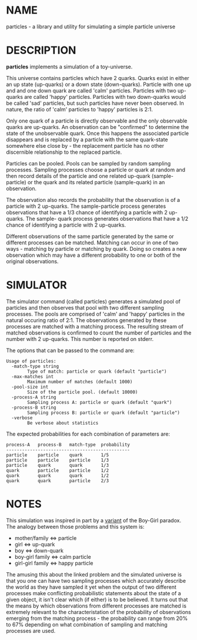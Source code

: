 # NAME 

particles - a library and utility for simulating a simple particle universe

# DESCRIPTION

**particles** implements a simulation of a toy-universe. 

This universe contains particles which have 2 quarks. Quarks exist in either an
up state (up-quarks) or a down state (down-quarks). Particle
with one up and and one down quark are called 'calm' particles. Particles
with two up-quarks are called 'happy' particles. Particles with two down-quarks
would be called 'sad' particles, but such particles have never been observed.
In nature, the ratio of 'calm' particles to 'happy' particles is 2:1.

Only one quark of a particle is directly observable and the only observable
quarks are up-quarks. An observation can be "confirmed" to determine the state of the
unobservable quark. Once this happens the associated particle disappears and is
replaced by a particle with the same quark-state somewhere else close by - the
replacement particle has no other discernible relationship to the replaced particle.

Particles can be pooled. Pools can be sampled by random sampling processes.
Sampling processes choose a particle or quark at random and then record details
of the particle and one related up-quark (sample-particle) or the quark and its
related particle (sample-quark) in an observation.

The observation also records the probability that the observation is of a
particle with 2 up-quarks. The sample-particle process generates observations
that have a 1/3 chance of identifying a particle with 2 up-quarks. The sample-
quark process generates observations that have a 1/2 chance of identifying a
particle with 2 up-quarks.

Different observations of the same particle generated by the same or different 
processes can be matched. Matching can occur in one of two ways - matching
by particle or matching by quark. Doing so creates a new observation which may
have a different probability to one or both of the original observations.

# SIMULATOR

The simulator command (called particles) generates a simulated pool of particles
and then observes that pool with two different sampling processes. The pools are
comprised of 'calm' and 'happy' particles in the natural occuring ratio of 2:1.
The  observations generated by these processes are matched with a matching
process. The resulting stream of matched observations is confirmed to count the
number of particles and the number with 2 up-quarks. This number is reported on
stderr.

The options that can be passed to the command are:

    Usage of particles:
      -match-type string
            Type of match: particle or quark (default "particle")
      -max-matches int
            Maximum number of matches (default 1000)
      -pool-size int
            Size of the particle pool. (default 10000)
      -process-A string
            Sampling process A: particle or quark (default "quark")
      -process-B string
            Sampling process B: particle or quark (default "particle")
      -verbose
            Be verbose about statistics

The expected probabilities for each combination of parameters are:

    process-A   process-B   match-type  probability
    -----------------------------------------------
    particle    particle    quark       1/5
    particle    particle    particle    1/3
    particle    quark       quark       1/3
    quark       particle    particle    1/2
    quark       quark       quark       1/2
    quark       quark       particle    2/3

# NOTES

This simulation was inspired in part by a [variant](https://blog.jonseymour.net/the-boy-girl-paradox-with-a-twist) of the Boy-Girl paradox. The analogy between 
those problems and this system is:

* mother/family <=> particle
* girl <=> up-quark
* boy  <=> down-quark
* boy-girl family <=> calm particle
* girl-girl family <=> happy particle

The amusing this about the linked problem and the simulated universe is that you
one can have two sampling processes which accurately describe the world as they 
have sampled it yet when the output of two different processes make conflicting 
probabilistic statements about the state of a given object, it isn't
clear which (if either) is to be believed. It turns out that the means by which
observations from different processes are matched is extremely relevant to the
characteristation of the probability of observations emerging from the
matching process - the probability can range from 20% to 67% depending on what
combination of sampling and matching processes are used.